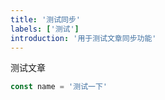 ```yaml
---
title: '测试同步'
labels: ['测试']
introduction: '用于测试文章同步功能'
---
```


测试文章

```js
const name = '测试一下'
```
